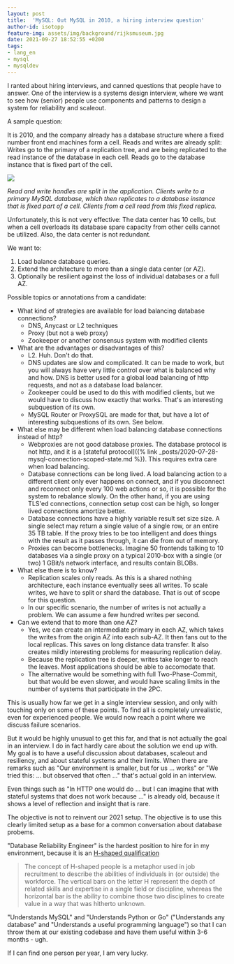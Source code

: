 ```yaml
---
layout: post
title:  'MySQL: Out MySQL in 2010, a hiring interview question'
author-id: isotopp
feature-img: assets/img/background/rijksmuseum.jpg
date: 2021-09-27 18:52:55 +0200
tags:
- lang_en
- mysql
- mysqldev
---
```


I ranted about hiring interviews, and canned questions that people have to answer.
One of the interview is a systems design interview, where we want to see how (senior) people use components and patterns to design a system for reliability and scaleout.

A sample question:

It is 2010, and the company already has a database structure where a fixed number front end machines form a cell.
Reads and writes are already split:
Writes go to the primary of a replication tree, and are being replicated to the read instance of the database in each cell.
Reads go to the database instance that is fixed part of the cell.

![](/uploads/2021/mysql-2021-1.jpg)

*Read and write handles are split in the application. Clients write to a primary MySQL database, which then replicates to a database instance that is fixed part of a cell. Clients from a cell read from this fixed replica.*

Unfortunately, this is not very effective:
The data center has 10 cells, but when a cell overloads its database spare capacity from other cells cannot be utilized.
Also, the data center is not redundant.

We want to:

1. Load balance database queries.
2. Extend the architecture to more than a single data center (or AZ).
3. Optionally be resilient against the loss of individual databases or a full AZ.

Possible topics or annotations from a candidate:

- What kind of strategies are available for load balancing database connections?
  - DNS, Anycast or L2 techniques
  - Proxy (but not a web proxy)
  - Zookeeper or another consensus system with modified clients
- What are the advantages or disadvantages of this?
  - L2. Huh. Don't do that.
  - DNS updates are slow and complicated. It can be made to work, but you will always have very little control over what is balanced why and how. DNS is better used for a global load balancing of http requests, and not as a database load balancer.
  - Zookeeper could be used to do this with modified clients, but we would have to discuss how exactly that works. That's an interesting subquestion of its own.
  - MySQL Router or ProxySQL are made for that, but have a lot of interesting subquestions of its own. See below.
- What else may be different when load balancing database connections instead of http? 
    - Webproxies are not good database proxies. The database protocol is not http, and it is a [stateful protocol]({% link _posts/2020-07-28-mysql-connection-scoped-state.md %}). This requires extra care when load balancing.
  - Database connections can be long lived. A load balancing action to a different client only ever happens on connect, and if you disconnect and reconnect only every 100 web actions or so, it is possible for the system to rebalance slowly. On the other hand, if you are using TLS'ed connections, connection setup cost can be high, so longer lived connections amortize better.
  - Database connections have a highly variable result set size size. A single select may return a single value of a single row, or an entire 35 TB table. If the proxy tries to be too intelligent and does things with the result as it passes through, it can die from out of memory.
  - Proxies can become bottlenecks. Imagine 50 frontends talking to 10 databases via a single proxy on a typical 2010-box with a single (or two) 1 GBit/s network interface, and results contain BLOBs.
- What else there is to know?
  - Replication scales only reads. As this is a shared nothing architecture, each instance eventually sees all writes. To scale writes, we have to split or shard the database. That is out of scope for this question.
  - In our specific scenario, the number of writes is not actually a problem. We can assume a few hundred writes per second.
- Can we extend that to more than one AZ?
  - Yes, we can create an intermediate primary in each AZ, which takes the writes from the origin AZ into each sub-AZ. It then fans out to the local replicas. This saves on long distance data transfer. It also creates mildly interesting problems for measuring replication delay. 
  - Because the replication tree is deeper, writes take longer to reach the leaves. Most applications should be able to accomodate that.
  - The alternative would be something with full Two-Phase-Commit, but that would be even slower, and would have scaling limits in the number of systems that participate in the 2PC.

This is usually how far we get in a single interview session, and only with touching only on some of these points.
To find all is completely unrealistic, even for experienced people.
We would now reach a point where we discuss failure scenarios.

But it would be highly unusual to get this far, and that is not actually the goal in an interview.
I do in fact hardly care about the solution we end up with.
My goal is to have a useful discussion about databases, scaleout and resiliency, and about stateful systems and their limits.
When there are remarks such as "Our environment is smaller, but for us ... works" or "We tried this: ... but observed that often ..." that's actual gold in an interview.

Even things such as "In HTTP one would do ... but I can imagine that with stateful systems that does not work because ..." is already old, because it shows a level of reflection and insight that is rare.

The objective is not to reinvent our 2021 setup. The objective is to use this clearly limited setup as a base for a common conversation about database probems.

"Database Reliability Engineer" is the hardest position to hire for in my environment, because it is an [H-shaped qualification](https://clausraasted.medium.com/t-shaped-consultants-are-great-but-heres-why-you-should-consider-being-h-shaped-instead-72fadf097da9)

> The concept of H-shaped people is a metaphor used in job recruitment to describe the abilities of individuals in (or outside) the workforce. The vertical bars on the letter H represent the depth of related skills and expertise in a single field or discipline, whereas the horizontal bar is the ability to combine those two disciplines to create value in a way that was hitherto unknown.

"Understands MySQL" and "Understands Python or Go" ("Understands any database" and "Understands a useful programming language") so that I can throw them at our existing codebase and have them useful within 3-6 months - ugh.

If I can find one person per year, I am very lucky.
